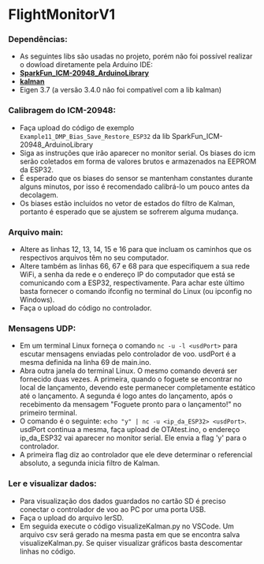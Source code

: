 # FlightMonitorV1

### Dependências:
- As seguintes libs são usadas no projeto, porém não foi possível realizar o dowload diretamente pela Arduino IDE:
- **[SparkFun_ICM-20948_ArduinoLibrary](https://github.com/sparkfun/SparkFun_ICM-20948_ArduinoLibrary)**
- **[kalman](https://github.com/mherb/kalman)**
- Eigen 3.7 (a versão 3.4.0 não foi compatível com a lib kalman)
### Calibragem do ICM-20948:
- Faça upload do código de exemplo `Example11_DMP_Bias_Save_Restore_ESP32` da lib SparkFun_ICM-20948_ArduinoLibrary
- Siga as instruções que irão aparecer no monitor serial. Os biases do icm serão coletados em forma de valores brutos e armazenados na EEPROM da ESP32.
- É esperado que os biases do sensor se mantenham constantes durante alguns minutos, por isso é recomendado calibrá-lo um pouco antes da decolagem.
- Os biases estão incluídos no vetor de estados do filtro de Kalman,  portanto é esperado que se ajustem se sofrerem alguma mudança.
### Arquivo main:
- Altere as linhas 12, 13, 14, 15 e 16 para que incluam os caminhos que os respectivos arquivos têm no seu computador. 
- Altere também as linhas 66, 67 e 68 para que especifiquem a sua rede WiFi, a senha da rede e o endereço IP do computador que está se comunicando com a ESP32, respectivamente. Para achar este último basta fornecer o comando ifconfig no terminal do Linux (ou ipconfig no Windows).
- Faça o upload do código no controlador.

### Mensagens UDP:
- Em um terminal Linux forneça o comando ``nc -u -l <usdPort>`` para escutar mensagens enviadas pelo controlador de voo. usdPort é a mesma definida na linha 69 de main.ino. 
- Abra outra janela do terminal Linux. O mesmo comando deverá ser fornecido duas vezes. A primeira, quando o foguete se encontrar no local de lançamento, devendo este permanecer completamente estático até o lançamento. A segunda é logo antes do lançamento, após o recebimento da mensagem "Foguete pronto para o lançamento!" no primeiro terminal. 
- O comando é o seguinte: ``echo "y" | nc -u <ip_da_ESP32> <usdPort>``. usdPort continua a mesma, faça upload de OTAtest.ino, o endereço ip_da_ESP32 vai aparecer no monitor serial.  Ele envia a flag 'y' para o controlador.
- A primeira flag diz ao controlador que ele deve determinar o referencial absoluto, a segunda inicia filtro de Kalman. 

### Ler e visualizar dados:
- Para visualização dos dados guardados no cartão SD é preciso conectar o controlador de voo ao PC por uma porta USB.
- Faça o upload do arquivo lerSD.
- Em seguida execute o código visualizeKalman.py no VSCode. Um arquivo csv será gerado na mesma pasta em que se encontra salva visualizeKalman.py. Se quiser visualizar gráficos basta descomentar linhas no código. 

